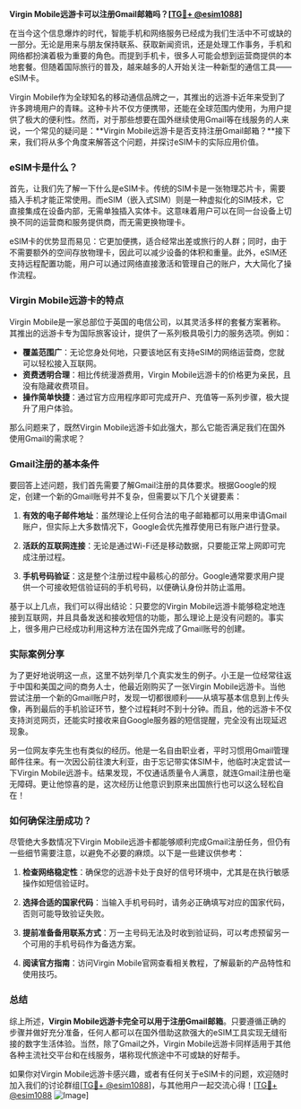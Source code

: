 **Virgin Mobile远游卡可以注册Gmail邮箱吗？[[TG💪+ @esim1088](https://t.me/s/esim1088)]**

在当今这个信息爆炸的时代，智能手机和网络服务已经成为我们生活中不可或缺的一部分。无论是用来与朋友保持联系、获取新闻资讯，还是处理工作事务，手机和网络都扮演着极为重要的角色。而提到手机卡，很多人可能会想到运营商提供的本地套餐。但随着国际旅行的普及，越来越多的人开始关注一种新型的通信工具——eSIM卡。

Virgin Mobile作为全球知名的移动通信品牌之一，其推出的远游卡近年来受到了许多跨境用户的青睐。这种卡片不仅方便携带，还能在全球范围内使用，为用户提供了极大的便利性。然而，对于那些想要在国外继续使用Gmail等在线服务的人来说，一个常见的疑问是：**Virgin Mobile远游卡是否支持注册Gmail邮箱？**接下来，我们将从多个角度来解答这个问题，并探讨eSIM卡的实际应用价值。

### eSIM卡是什么？

首先，让我们先了解一下什么是eSIM卡。传统的SIM卡是一张物理芯片卡，需要插入手机才能正常使用。而eSIM（嵌入式SIM）则是一种虚拟化的SIM技术，它直接集成在设备内部，无需单独插入实体卡。这意味着用户可以在同一台设备上切换不同的运营商和服务提供商，而无需更换物理卡。

eSIM卡的优势显而易见：它更加便携，适合经常出差或旅行的人群；同时，由于不需要额外的空间存放物理卡，因此可以减少设备的体积和重量。此外，eSIM还支持远程配置功能，用户可以通过网络直接激活和管理自己的账户，大大简化了操作流程。

### Virgin Mobile远游卡的特点

Virgin Mobile是一家总部位于英国的电信公司，以其灵活多样的套餐方案著称。其推出的远游卡专为国际旅客设计，提供了一系列极具吸引力的服务选项。例如：

- **覆盖范围广**：无论您身处何地，只要该地区有支持eSIM的网络运营商，您就可以轻松接入互联网。
- **资费透明合理**：相比传统漫游费用，Virgin Mobile远游卡的价格更为亲民，且没有隐藏收费项目。
- **操作简单快捷**：通过官方应用程序即可完成开户、充值等一系列步骤，极大提升了用户体验。

那么问题来了，既然Virgin Mobile远游卡如此强大，那么它能否满足我们在国外使用Gmail的需求呢？

### Gmail注册的基本条件

要回答上述问题，我们首先需要了解Gmail注册的具体要求。根据Google的规定，创建一个新的Gmail账号并不复杂，但需要以下几个关键要素：

1. **有效的电子邮件地址**：虽然理论上任何合法的电子邮箱都可以用来申请Gmail账户，但实际上大多数情况下，Google会优先推荐使用已有账户进行登录。
   
2. **活跃的互联网连接**：无论是通过Wi-Fi还是移动数据，只要能正常上网即可完成注册过程。
   
3. **手机号码验证**：这是整个注册过程中最核心的部分。Google通常要求用户提供一个可接收短信验证码的手机号码，以便确认身份并防止滥用。

基于以上几点，我们可以得出结论：只要您的Virgin Mobile远游卡能够稳定地连接到互联网，并且具备发送和接收短信的功能，那么理论上是没有问题的。事实上，很多用户已经成功利用这种方法在国外完成了Gmail账号的创建。

### 实际案例分享

为了更好地说明这一点，这里不妨列举几个真实发生的例子。小王是一位经常往返于中国和美国之间的商务人士，他最近刚购买了一张Virgin Mobile远游卡。当他尝试注册一个新的Gmail账户时，发现一切都很顺利——从填写基本信息到上传头像，再到最后的手机验证环节，整个过程耗时不到十分钟。而且，他的远游卡不仅支持浏览网页，还能实时接收来自Google服务器的短信提醒，完全没有出现延迟现象。

另一位网友李先生也有类似的经历。他是一名自由职业者，平时习惯用Gmail管理邮件往来。有一次因公前往澳大利亚，由于忘记带实体SIM卡，他临时决定尝试一下Virgin Mobile远游卡。结果发现，不仅通话质量令人满意，就连Gmail注册也毫无障碍。更让他惊喜的是，这次经历让他意识到原来出国旅行也可以这么轻松自在！

### 如何确保注册成功？

尽管绝大多数情况下Virgin Mobile远游卡都能够顺利完成Gmail注册任务，但仍有一些细节需要注意，以避免不必要的麻烦。以下是一些建议供参考：

1. **检查网络稳定性**：确保您的远游卡处于良好的信号环境中，尤其是在执行敏感操作如短信验证时。
   
2. **选择合适的国家代码**：当输入手机号码时，请务必正确填写对应的国家代码，否则可能导致验证失败。
   
3. **提前准备备用联系方式**：万一主号码无法及时收到验证码，可以考虑预留另一个可用的手机号码作为备选方案。

4. **阅读官方指南**：访问Virgin Mobile官网查看相关教程，了解最新的产品特性和使用技巧。

### 总结

综上所述，**Virgin Mobile远游卡完全可以用于注册Gmail邮箱**。只要遵循正确的步骤并做好充分准备，任何人都可以在国外借助这款强大的eSIM工具实现无缝衔接的数字生活体验。当然，除了Gmail之外，Virgin Mobile远游卡同样适用于其他各种主流社交平台和在线服务，堪称现代旅途中不可或缺的好帮手。

如果你对Virgin Mobile远游卡感兴趣，或者有任何关于eSIM卡的问题，欢迎随时加入我们的讨论群组[[TG💪+ @esim1088](https://t.me/s/esim1088)]，与其他用户一起交流心得！[[TG💪+ @esim1088](https://t.me/s/esim1088) ![Image](https://i.postimg.cc/4NQfJmqS/Snipaste-2025-05-13-00-14-12.png)]